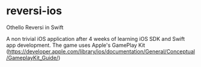 # reversi-ios
Othello Reversi in Swift

A non trivial iOS application after 4 weeks of learning iOS SDK and Swift app development.
The game uses Apple's GamePlay Kit (https://developer.apple.com/library/ios/documentation/General/Conceptual/GameplayKit_Guide/)
